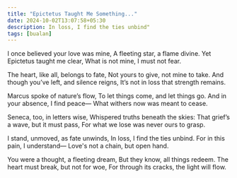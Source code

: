 ```yaml
---
title: "Epictetus Taught Me Something..."
date: 2024-10-02T13:07:58+05:30
description: In loss, I find the ties unbind"
tags: [bualan]
---
```


I once believed your love was mine,
A fleeting star, a flame divine.
Yet Epictetus taught me clear,
What is not mine, I must not fear.

The heart, like all, belongs to fate,
Not yours to give, not mine to take.
And though you’ve left, and silence reigns,
It’s not in loss that strength remains.

Marcus spoke of nature’s flow,
To let things come, and let things go.
And in your absence, I find peace—
What withers now was meant to cease.

Seneca, too, in letters wise,
Whispered truths beneath the skies:
That grief’s a wave, but it must pass,
For what we lose was never ours to grasp.

I stand, unmoved, as fate unwinds,
In loss, I find the ties unbind.
For in this pain, I understand—
Love's not a chain, but open hand.

You were a thought, a fleeting dream,
But they know, all things redeem.
The heart must break, but not for woe,
For through its cracks, the light will flow.

